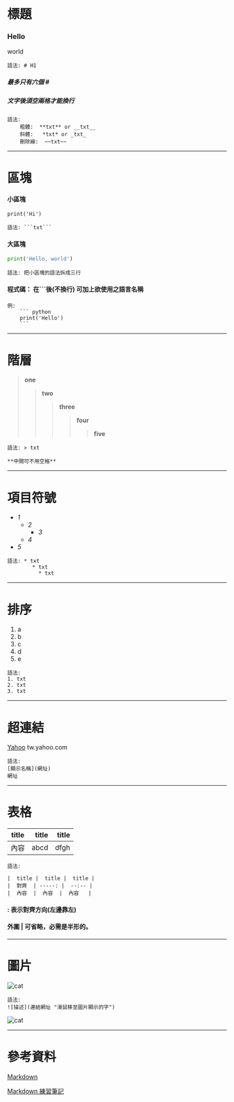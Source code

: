 ﻿# 標題
### Hello  
world

```語法: # H1 ```

##### 最多只有六個 **#**
##### 文字後須空兩格才能換行

```
語法:
    粗體:  **txt** or __txt__
    斜體:   *txt* or _txt_
    刪除線:  ~~txt~~    
```


---

# 區塊
#### 小區塊
``` print('Hi') ```

```
語法: ```txt```
```


#### 大區塊

``` python
print('Hello, world')
```

```語法: 把小區塊的語法拆成三行```


#### 程式碼： **在```後(不換行) 可加上欲使用之語言名稱**


```
例:
    ``` python
    print('Hello')
    ```
```


---
# 階層

> **one**
> > **two**
> > > **three**
> > > > **four**
> > > > > **five**

```語法: > txt ```  

``` **中間可不用空格** ```


---
# 項目符號

* _1_
  * _2_
    * _3_
  * _4_
* _5_

```
語法: * txt  
        * txt
          * txt
```


---
# 排序

1. a
2. b
3. c
4. d
5. e

```
語法:
1. txt
2. txt
3. txt
```


---

# 超連結

[Yahoo](http://tw.yahoo.com)
tw.yahoo.com

```
語法:
[顯示名稱](網址)
網址
```


---
# 表格

| title | title | title |
| ----- | ----: | ----: |
|  內容  | abcd |  dfgh |

```
語法:

|  title |  title |  title |
|  對齊  | -----: |  --:-- |
|  內容  |  內容  |  內容   |         

```
#### **:** 表示對齊方向(左邊靠左)
#### 外圍 **|** 可省略，必需是半形的。


---
# 圖片

![cat](http://media.istockphoto.com/photos/sunny-cat-picture-id508030340?k=6&m=508030340&s=170667a&w=0&h=q7ZDjK5Qyxs54WjHJLnsxJ6_kPomYfhMnVjYVZDUnnk= "This is a cat")

```
語法:
![描述](連結網址 "滑鼠移至圖片顯示的字")
```

![](http://img.xcitefun.net/users/2015/01/378892,xcitefun-kitten-potd-3290498k.jpg "cat")

***
# 參考資料
[Markdown](https://wastemobile.gitbooks.io/gitbook-chinese/content/format/markdown.html)  

[Markdown 練習筆記](https://github.com/arthurc0102/Note/blob/master/Markdown/markdown.md)
